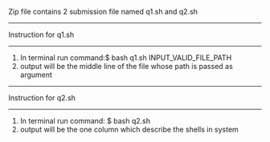 Zip file contains 2 submission file named q1.sh and q2.sh



********************************************************
Instruction for q1.sh
********************************************************
1. In terminal run command:$ bash q1.sh INPUT_VALID_FILE_PATH
2. output will be the middle line of the file whose path is passed as argument




********************************************************
Instruction for q2.sh
********************************************************
1. In terminal run command: $ bash q2.sh
2. output will be the one column which describe the shells in system